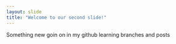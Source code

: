 ```yaml
---
layout: slide
title: "Welcome to our second slide!"
---
```

Something new goin on in my github
learning branches and posts
